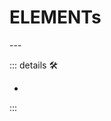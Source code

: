 # <div class="text-h1 text-center"><beta>ELEMENTs</beta></div>

<script setup>
import ElementGroupGrid from '/vue/ElementsOverview_Grid.vue';
</script>

<ElementGroupGrid/>
---

<!-- =================================================== -->
<!-- =================================================== -->
<!-- =================================================== -->
<!-- =================================================== -->
<!-- =================================================== -->
::: details 🛠

-

:::
